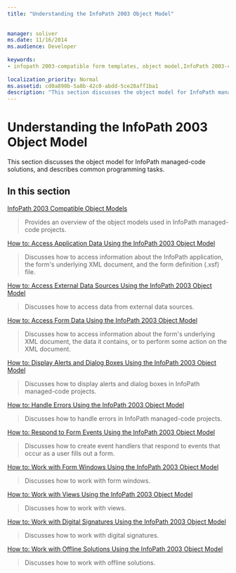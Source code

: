 ```yaml
---
title: "Understanding the InfoPath 2003 Object Model"
 
 
manager: soliver
ms.date: 11/16/2014
ms.audience: Developer
 
keywords:
- infopath 2003-compatible form templates, object model,InfoPath 2003-compatible object model,object models [InfoPath 2003]
 
localization_priority: Normal
ms.assetid: cd0a890b-5a8b-42c0-abdd-5ce28aff1ba1
description: "This section discusses the object model for InfoPath managed-code solutions, and describes common programming tasks."
---
```


# Understanding the InfoPath 2003 Object Model

This section discusses the object model for InfoPath managed-code solutions, and describes common programming tasks.
  
## In this section

[InfoPath 2003 Compatible Object Models](infopath-2003-compatible-object-models.md)
  
> Provides an overview of the object models used in InfoPath managed-code projects.
    
[How to: Access Application Data Using the InfoPath 2003 Object Model](how-to-access-application-data-using-the-infopath-2003-object-model.md)
  
> Discusses how to access information about the InfoPath application, the form's underlying XML document, and the form definition (.xsf) file.
    
[How to: Access External Data Sources Using the InfoPath 2003 Object Model](how-to-access-external-data-sources-using-the-infopath-2003-object-model.md)
  
> Discusses how to access data from external data sources.
    
[How to: Access Form Data Using the InfoPath 2003 Object Model](how-to-access-form-data-using-the-infopath-2003-object-model.md)
  
> Discusses how to access information about the form's underlying XML document, the data it contains, or to perform some action on the XML document.
    
[How to: Display Alerts and Dialog Boxes Using the InfoPath 2003 Object Model](how-to-display-alerts-and-dialog-boxes-using-the-infopath-2003-object-model.md)
  
> Discusses how to display alerts and dialog boxes in InfoPath managed-code projects.
    
[How to: Handle Errors Using the InfoPath 2003 Object Model](how-to-handle-errors-using-the-infopath-2003-object-model.md)
  
> Discusses how to handle errors in InfoPath managed-code projects.
    
[How to: Respond to Form Events Using the InfoPath 2003 Object Model](how-to-respond-to-form-events-using-the-infopath-2003-object-model.md)
  
> Discusses how to create event handlers that respond to events that occur as a user fills out a form.
    
[How to: Work with Form Windows Using the InfoPath 2003 Object Model](how-to-work-with-form-windows-using-the-infopath-2003-object-model.md)
  
> Discusses how to work with form windows.
    
[How to: Work with Views Using the InfoPath 2003 Object Model](how-to-work-with-views-using-the-infopath-2003-object-model.md)
  
> Discusses how to work with views.
    
[How to: Work with Digital Signatures Using the InfoPath 2003 Object Model](how-to-work-with-digital-signatures-using-the-infopath-2003-object-model.md)
  
> Discusses how to work with digital signatures.
    
[How to: Work with Offline Solutions Using the InfoPath 2003 Object Model](how-to-work-with-offline-solutions-using-the-infopath-2003-object-model.md)
  
> Discusses how to work with offline solutions.
    

